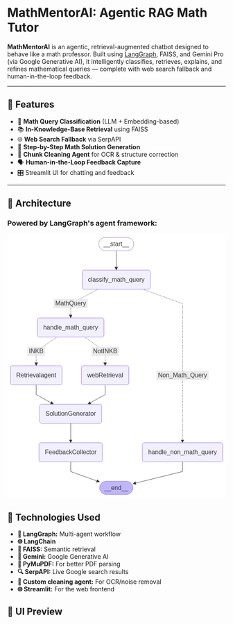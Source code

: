 # MathMentorAI: Agentic RAG Math Tutor

**MathMentorAI** is an agentic, retrieval-augmented chatbot designed to behave like a math professor. Built using [LangGraph](https://github.com/langchain-ai/langgraph), FAISS, and Gemini Pro (via Google Generative AI), it intelligently classifies, retrieves, explains, and refines mathematical queries — complete with web search fallback and human-in-the-loop feedback.

---

## 🚀 Features

- 🔎 **Math Query Classification** (LLM + Embedding-based)
- 📚 **In-Knowledge-Base Retrieval** using FAISS
- 🌐 **Web Search Fallback** via SerpAPI
- 🧠 **Step-by-Step Math Solution Generation**
- 🧹 **Chunk Cleaning Agent** for OCR & structure correction
- 🗣️ **Human-in-the-Loop Feedback Capture**
- 🎛️ Streamlit UI for chatting and feedback

---

## 🧱 Architecture

### Powered by LangGraph's agent framework:

![workflow](workflow.png)

## **🧰 Technologies Used**

* **🧠 LangGraph:** Multi-agent workflow
* **🌐 LangChain**
* **🔎 FAISS:** Semantic retrieval
* **🤖 Gemini:** Google Generative AI
* **📄 PyMuPDF:** For better PDF parsing
* **🔍 SerpAPI:** Live Google search results
* **🧼 Custom cleaning agent:** For OCR/noise removal
* **🌐 Streamlit:** For the web frontend

## 📸 UI Preview



